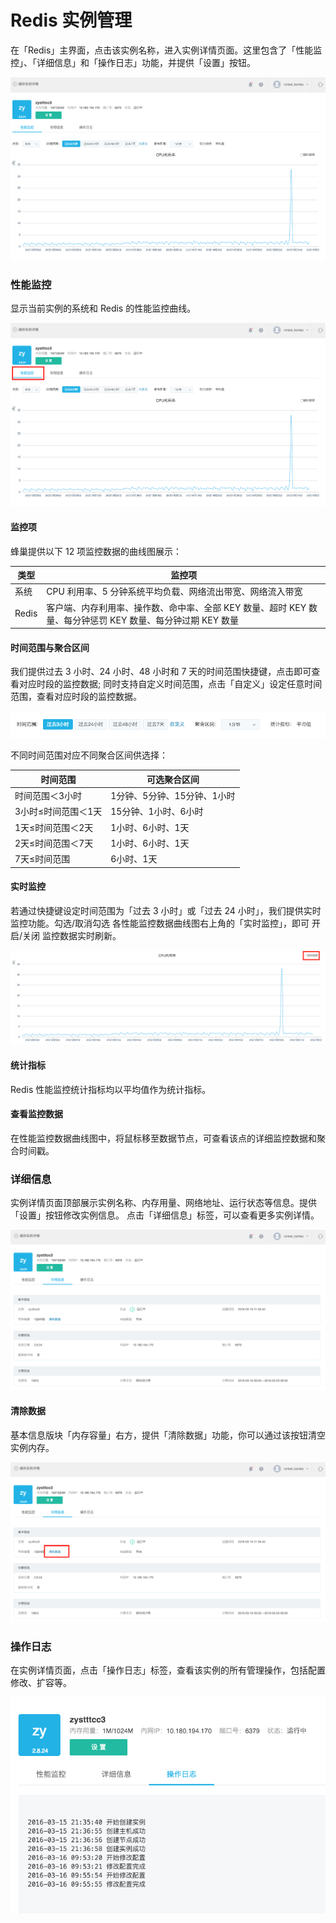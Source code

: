# Redis 实例管理

在「Redis」主界面，点击该实例名称，进入实例详情页面。这里包含了「性能监控」、「详细信息」和「操作日志」功能，并提供「设置」按钮。

![](../image/缓存服务-管理实例.png)

### **性能监控**

显示当前实例的系统和 Redis 的性能监控曲线。

![](../image/缓存服务-性能监控.png)

#### 监控项
蜂巢提供以下 12 项监控数据的曲线图展示：  


|   **类型**  |                              **监控项**                                |     
|-------------|------------------------------------------------------------------------|
|系统         |	CPU 利用率、5 分钟系统平均负载、网络流出带宽、网络流入带宽             |
|Redis        | 客户端、内存利用率、操作数、命中率、全部 KEY 数量、超时 KEY 数量、每分钟惩罚 KEY 数量、每分钟过期 KEY 数量|

#### 时间范围与聚合区间
我们提供过去 3 小时、24 小时、48 小时和 7 天的时间范围快捷键，点击即可查看对应时段的监控数据;
同时支持自定义时间范围，点击「自定义」设定任意时间范围，查看对应时段的监控数据。

![](../image/缓存服务-时间范围1.png)

不同时间范围对应不同聚合区间供选择：

|   **时间范围**    |          **可选聚合区间**            |
|-------------------|--------------------------------------|
|时间范围＜3小时    |1分钟、5分钟、15分钟、1小时           |
|3小时≤时间范围＜1天|15分钟、1小时、6小时                  |
|1天≤时间范围＜2天  |1小时、6小时、1天                     |
|2天≤时间范围＜7天  |1小时、6小时、1天                     |
|7天≤时间范围       |6小时、1天                            |

#### 实时监控
若通过快捷键设定时间范围为「过去 3 小时」或「过去 24 小时」，我们提供实时监控功能。勾选/取消勾选 各性能监控数据曲线图右上角的「实时监控」，即可 开启/关闭 监控数据实时刷新。

![](../image/缓存服务-实时监控.png)

#### 统计指标
Redis 性能监控统计指标均以平均值作为统计指标。

#### 查看监控数据
在性能监控数据曲线图中，将鼠标移至数据节点，可查看该点的详细监控数据和聚合时间戳。

### **详细信息**

实例详情页面顶部展示实例名称、内存用量、网络地址、运行状态等信息。提供「设置」按钮修改实例信息。 点击「详细信息」标签，可以查看更多实例详情。

![](../image/缓存服务-详情.png)

#### 清除数据
基本信息版块「内存容量」右方，提供「清除数据」功能，你可以通过该按钮清空实例内存。

![](../image/缓存服务-清除数据.png)

### **操作日志**

在实例详情页面，点击「操作日志」标签，查看该实例的所有管理操作，包括配置修改、扩容等。

![](../image/缓存服务-操作日志.png)










































